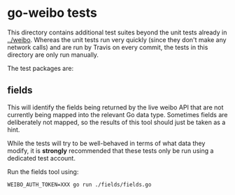 go-weibo tests
===============

This directory contains additional test suites beyond the unit tests already in
[../weibo](../weibo).  Whereas the unit tests run very quickly (since they
don't make any network calls) and are run by Travis on every commit, the tests
in this directory are only run manually.

The test packages are:

fields
------

This will identify the fields being returned by the live weibo API that are
not currently being mapped into the relevant Go data type.  Sometimes fields
are deliberately not mapped, so the results of this tool should just be taken
as a hint.

While the tests will try to be well-behaved in terms of what data they modify,
it is **strongly** recommended that these tests only be run using a dedicated
test account.

Run the fields tool using:

    WEIBO_AUTH_TOKEN=XXX go run ./fields/fields.go

